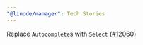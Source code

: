 ```yaml
---
"@linode/manager": Tech Stories
---
```


Replace `Autocomplete`s with `Select` ([#12060](https://github.com/linode/manager/pull/12060))
